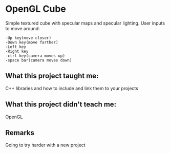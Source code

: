 # OpenGL Cube
Simple textured cube with specular maps and specular lighting.
User inputs to move around:
```
-Up key(move closer)
-Down key(move farther)
-Left key
-Right key
-ctrl key(camera moves up)
-space bar(camera moves down)
```
## What this project taught me:
C++ libraries and how to include and link them to your projects

## What this project didn't teach me:
OpenGL

## Remarks
Going to try harder with a new project
